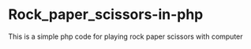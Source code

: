 # Rock_paper_scissors-in-php
This is a simple php code for playing rock paper scissors with computer
